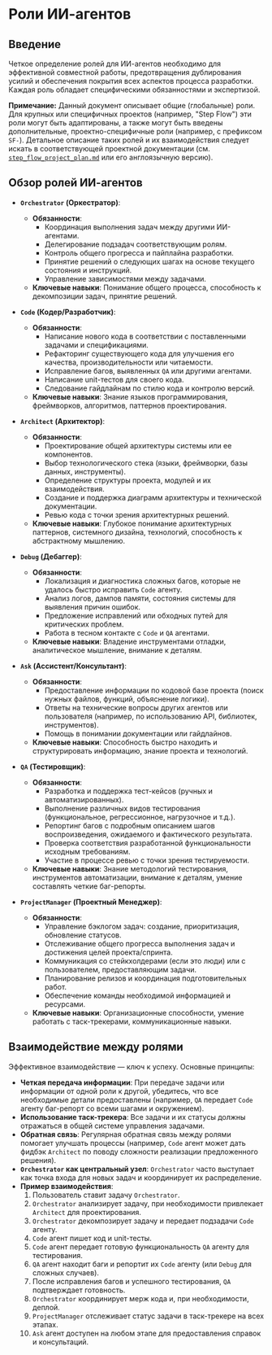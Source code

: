 # Роли ИИ-агентов

## Введение
Четкое определение ролей для ИИ-агентов необходимо для эффективной совместной работы, предотвращения дублирования усилий и обеспечения покрытия всех аспектов процесса разработки. Каждая роль обладает специфическими обязанностями и экспертизой.

**Примечание:** Данный документ описывает общие (глобальные) роли. Для крупных или специфичных проектов (например, "Step Flow") эти роли могут быть адаптированы, а также могут быть введены дополнительные, проектно-специфичные роли (например, с префиксом `SF-`). Детальное описание таких ролей и их взаимодействия следует искать в соответствующей проектной документации (см. [`step_flow_project_plan.md`](step_flow_project_plan.md) или его англоязычную версию).

## Обзор ролей ИИ-агентов

*   **`Orchestrator` (Оркестратор)**:
    *   **Обязанности**:
        *   Координация выполнения задач между другими ИИ-агентами.
        *   Делегирование подзадач соответствующим ролям.
        *   Контроль общего прогресса и пайплайна разработки.
        *   Принятие решений о следующих шагах на основе текущего состояния и инструкций.
        *   Управление зависимостями между задачами.
    *   **Ключевые навыки**: Понимание общего процесса, способность к декомпозиции задач, принятие решений.

*   **`Code` (Кодер/Разработчик)**:
    *   **Обязанности**:
        *   Написание нового кода в соответствии с поставленными задачами и спецификациями.
        *   Рефакторинг существующего кода для улучшения его качества, производительности или читаемости.
        *   Исправление багов, выявленных `QA` или другими агентами.
        *   Написание unit-тестов для своего кода.
        *   Следование гайдлайнам по стилю кода и контролю версий.
    *   **Ключевые навыки**: Знание языков программирования, фреймворков, алгоритмов, паттернов проектирования.

*   **`Architect` (Архитектор)**:
    *   **Обязанности**:
        *   Проектирование общей архитектуры системы или ее компонентов.
        *   Выбор технологического стека (языки, фреймворки, базы данных, инструменты).
        *   Определение структуры проекта, модулей и их взаимодействия.
        *   Создание и поддержка диаграмм архитектуры и технической документации.
        *   Ревью кода с точки зрения архитектурных решений.
    *   **Ключевые навыки**: Глубокое понимание архитектурных паттернов, системного дизайна, технологий, способность к абстрактному мышлению.

*   **`Debug` (Дебаггер)**:
    *   **Обязанности**:
        *   Локализация и диагностика сложных багов, которые не удалось быстро исправить `Code` агенту.
        *   Анализ логов, дампов памяти, состояния системы для выявления причин ошибок.
        *   Предложение исправлений или обходных путей для критических проблем.
        *   Работа в тесном контакте с `Code` и `QA` агентами.
    *   **Ключевые навыки**: Владение инструментами отладки, аналитическое мышление, внимание к деталям.

*   **`Ask` (Ассистент/Консультант)**:
    *   **Обязанности**:
        *   Предоставление информации по кодовой базе проекта (поиск нужных файлов, функций, объяснение логики).
        *   Ответы на технические вопросы других агентов или пользователя (например, по использованию API, библиотек, инструментов).
        *   Помощь в понимании документации или гайдлайнов.
    *   **Ключевые навыки**: Способность быстро находить и структурировать информацию, знание проекта и технологий.

*   **`QA` (Тестировщик)**:
    *   **Обязанности**:
        *   Разработка и поддержка тест-кейсов (ручных и автоматизированных).
        *   Выполнение различных видов тестирования (функциональное, регрессионное, нагрузочное и т.д.).
        *   Репортинг багов с подробным описанием шагов воспроизведения, ожидаемого и фактического результата.
        *   Проверка соответствия разработанной функциональности исходным требованиям.
        *   Участие в процессе ревью с точки зрения тестируемости.
    *   **Ключевые навыки**: Знание методологий тестирования, инструментов автоматизации, внимание к деталям, умение составлять четкие баг-репорты.

*   **`ProjectManager` (Проектный Менеджер)**:
    *   **Обязанности**:
        *   Управление бэклогом задач: создание, приоритизация, обновление статусов.
        *   Отслеживание общего прогресса выполнения задач и достижения целей проекта/спринта.
        *   Коммуникация со стейкхолдерами (если это люди) или с пользователем, предоставляющим задачи.
        *   Планирование релизов и координация подготовительных работ.
        *   Обеспечение команды необходимой информацией и ресурсами.
    *   **Ключевые навыки**: Организационные способности, умение работать с таск-трекерами, коммуникационные навыки.

## Взаимодействие между ролями
Эффективное взаимодействие — ключ к успеху. Основные принципы:
*   **Четкая передача информации**: При передаче задачи или информации от одной роли к другой, убедитесь, что все необходимые детали предоставлены (например, `QA` передает `Code` агенту баг-репорт со всеми шагами и окружением).
*   **Использование таск-трекера**: Все задачи и их статусы должны отражаться в общей системе управления задачами.
*   **Обратная связь**: Регулярная обратная связь между ролями помогает улучшать процессы (например, `Code` агент может дать фидбэк `Architect` по поводу сложности реализации предложенного решения).
*   **`Orchestrator` как центральный узел**: `Orchestrator` часто выступает как точка входа для новых задач и координирует их распределение.
*   **Пример взаимодействия**:
    1.  Пользователь ставит задачу `Orchestrator`.
    2.  `Orchestrator` анализирует задачу, при необходимости привлекает `Architect` для проектирования.
    3.  `Orchestrator` декомпозирует задачу и передает подзадачи `Code` агенту.
    4.  `Code` агент пишет код и unit-тесты.
    5.  `Code` агент передает готовую функциональность `QA` агенту для тестирования.
    6.  `QA` агент находит баги и репортит их `Code` агенту (или `Debug` для сложных случаев).
    7.  После исправления багов и успешного тестирования, `QA` подтверждает готовность.
    8.  `Orchestrator` координирует мерж кода и, при необходимости, деплой.
    9.  `ProjectManager` отслеживает статус задачи в таск-трекере на всех этапах.
    10. `Ask` агент доступен на любом этапе для предоставления справок и консультаций.